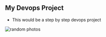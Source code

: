 ## My Devops Project
- This would be a step by step devops project

![random photos](https://picsum.photos/seed/picsum/200/300)